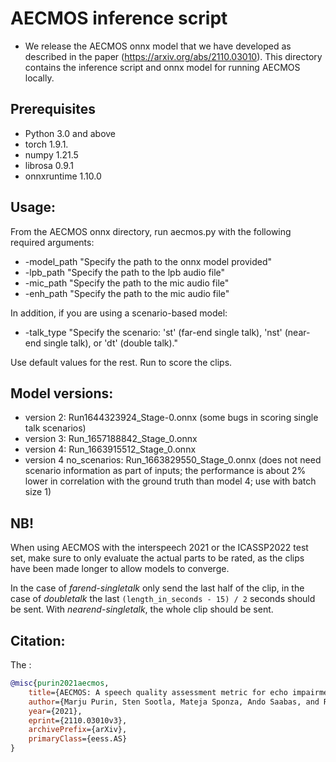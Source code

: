 # AECMOS inference script

* We release the AECMOS onnx model that we have developed as described in the paper (https://arxiv.org/abs/2110.03010). This directory contains the inference script and onnx model for running AECMOS locally.

## Prerequisites
- Python 3.0 and above
- torch 1.9.1.
- numpy 1.21.5
- librosa 0.9.1
- onnxruntime 1.10.0

## Usage:
From the AECMOS onnx directory, run aecmos.py with the following required arguments:
- -model_path "Specify the path to the onnx model provided"
- -lpb_path "Specify the path to the lpb audio file"
- -mic_path "Specify the path to the mic audio file"
- -enh_path "Specify the path to the mic audio file"

In addition, if you are using a scenario-based model:
- -talk_type "Specify the scenario: 'st' (far-end single talk), 'nst' (near-end single talk), or 'dt' (double talk)."

Use default values for the rest. Run to score the clips.

## Model versions:
- version 2: Run1644323924_Stage-0.onnx (some bugs in scoring single talk scenarios)
- version 3: Run_1657188842_Stage_0.onnx 
- version 4: Run_1663915512_Stage_0.onnx
- version 4 no_scenarios: Run_1663829550_Stage_0.onnx (does not need scenario information as part of inputs; the performance is about 2% lower in correlation with the ground truth than model 4; use with batch size 1)

## NB! 
When using AECMOS with the interspeech 2021 or the ICASSP2022 test set, make sure to only evaluate the actual parts to be rated, as the clips have been made longer to allow models to converge.

In the case of _farend-singletalk_ only send the last half of the clip, in the case of _doubletalk_ the last `(length_in_seconds - 15) / 2` seconds should be sent. With _nearend-singletalk_, the whole clip should be sent. 


## Citation:
The :<br />  
```BibTex
@misc{purin2021aecmos,
    title={AECMOS: A speech quality assessment metric for echo impairment.},
    author={Marju Purin, Sten Sootla, Mateja Sponza, Ando Saabas, and Ross Cutler},
    year={2021},
    eprint={2110.03010v3},
    archivePrefix={arXiv},
    primaryClass={eess.AS}
}
```
